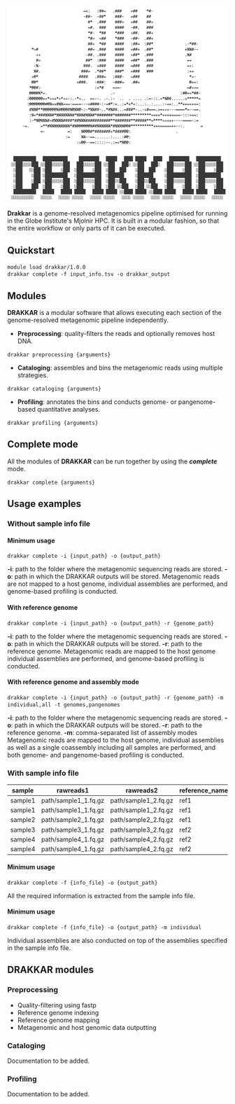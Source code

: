 ![alt text](drakkar.png "DRAKKAR by the AlberdiLab")

**Drakkar** is a genome-resolved metagenomics pipeline optimised for running in the Globe Institute's Mjolnir HPC. It is built in a modular fashion, so that the entire workflow or only parts of it can be executed.

## Quickstart

```
module load drakkar/1.0.0
drakkar complete -f input_info.tsv -o drakkar_output
```

## Modules
**DRAKKAR** is a modular software that allows executing each section of the genome-resolved metagenomic pipeline independently.

* **Preprocessing**: quality-filters the reads and optionally removes host DNA.
```
drakkar preprocessing {arguments}
```
* **Cataloging**: assembles and bins the metagenomic reads using multiple strategies.
```
drakkar cataloging {arguments}
```
* **Profiling**: annotates the bins and conducts genome- or pangenome-based quantitative analyses.
```
drakkar profiling {arguments}
```

## Complete mode
All the modules of **DRAKKAR** can be run together by using the ***complete*** mode.
```
drakkar complete {arguments}
```

## Usage examples

### Without sample info file

#### Minimum usage

```
drakkar complete -i {input_path} -o {output_path}
```

**-i**: path to the folder where the metagenomic sequencing reads are stored.
**-o**: path in which the DRAKKAR outputs will be stored.
Metagenomic reads are not mapped to a host genome, individual assemblies are performed, and genome-based profiling is conducted.

#### With reference genome

```
drakkar complete -i {input_path} -o {output_path} -r {genome_path}
```

**-i**: path to the folder where the metagenomic sequencing reads are stored.
**-o**: path in which the DRAKKAR outputs will be stored.
**-r**: path to the reference genome.
Metagenomic reads are mapped to the host genome individual assemblies are performed, and genome-based profiling is conducted.

#### With reference genome and assembly mode

```
drakkar complete -i {input_path} -o {output_path} -r {genome_path} -m individual,all -t genomes,pangenomes
```

**-i**: path to the folder where the metagenomic sequencing reads are stored.
**-o**: path in which the DRAKKAR outputs will be stored.
**-r**: path to the reference genome.
**-m**: comma-separated list of assembly modes
Metagenomic reads are mapped to the host genome, individual assemblies as well as a single coassembly including all samples are performed, and both genome- and pangenome-based profiling is conducted.

### With sample info file

|sample|rawreads1|rawreads2|reference_name|reference_path|assembly|
|---|---|---|---|---|---|
|sample1|path/sample1_1.fq.gz|path/sample1_2.fq.gz|ref1|path/ref1.fna|assembly1,all|
|sample1|path/sample1_1.fq.gz|path/sample1_2.fq.gz|ref1|path/ref1.fna|assembly1,all|
|sample2|path/sample2_1.fq.gz|path/sample2_2.fq.gz|ref1|path/ref1.fna|assembly2,all|
|sample3|path/sample3_1.fq.gz|path/sample3_2.fq.gz|ref2|path/ref2.fna|assembly2,all|
|sample4|path/sample4_1.fq.gz|path/sample4_2.fq.gz|ref2|path/ref2.fna|assembly2,all|
|sample4|path/sample4_1.fq.gz|path/sample4_2.fq.gz|ref2|path/ref2.fna|assembly2,all|

#### Minimum usage

```
drakkar complete -f {info_file} -o {output_path}
```
All the required information is extracted from the sample info file.

#### Minimum usage

```
drakkar complete -f {info_file} -o {output_path} -m individual
```
Individual assemblies are also conducted on top of the assemblies specified in the sample info file.


## DRAKKAR modules

### Preprocessing

- Quality-filtering using fastp
- Reference genome indexing
- Reference genome mapping
- Metagenomic and host genomic data outputting

### Cataloging

Documentation to be added.

### Profiling

Documentation to be added.
